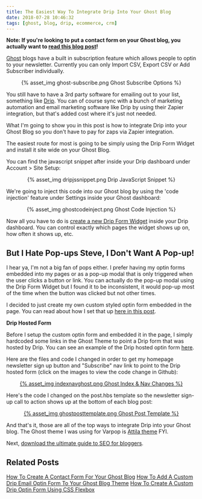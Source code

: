 ```yaml
---
title: The Easiest Way To Integrate Drip Into Your Ghost Blog
date: 2018-07-28 10:46:32
tags: [ghost, blog, drip, ecommerce, crm]
---
```


**Note: If you're looking to put a contact form on your Ghost blog, you actually want to [read this blog post](https://blog.stevelongoria.net/2019/03/10/how-to-setup-a-ghost-blog-contact-form/)!**

[Ghost](https://ghost.org/) blogs have a built in subscription feature which allows people to optin to your newsletter. Currently you can only Import CSV, Export CSV or Add Subscriber individually.

<center>{% asset_img ghost-subscribe.png Ghost Subscribe Options %}</center>

You still have to have a 3rd party software for emailing out to your list, something like [Drip](https://www.drip.com). You can of course sync with a bunch of marketing automation and email marketing software like Drip by using their Zapier integration, but that's added cost where it's just not needed.

What I'm going to show you in this post is how to integrate Drip into your Ghost Blog so you don't have to pay for zaps via Zapier integration.

The easiest route for most is going to be simply using the Drip Form Widget and install it site wide on your Ghost Blog. 

You can find the javascript snippet after inside your Drip dashboard under Account > Site Setup:

<center>{% asset_img dripjssnippet.png Drip JavaScript Snippet %}</center>

We're going to inject this code into our Ghost blog by using the 'code injection' feature under Settings inside your Ghost dashboard:

<center>{% asset_img ghostcodeinject.png Ghost Code Injection %}</center>

Now all you have to do is [create a new Drip Form Widget](https://help.drip.com/hc/en-us/articles/115003730671-Create-a-Form) inside your Drip dashboard. You can control exactly which pages the widget shows up on, how often it shows up, etc.

## But I Hate Pop-ups Steve, I Don't Want A Pop-up!

I hear ya, I'm not a big fan of pops either. I prefer having my optin forms embedded into my pages or as a pop-up modal that is only triggered when the user clicks a button or link. You can actually do the pop-up modal using the Drip Form Widget but I found it to be inconsistent, it would pop-up most of the time when the button was clicked but not other times.

I decided to just create my own custom styled optin form embedded in the page. You can read about how I set that up [here in this post](https://blog.stevelongoria.net/2019/01/17/custom-drip-optin-form-ghost-blog-theme/). 

**Drip Hosted Form**

Before I setup the custom optin form and embedded it in the page, I simply hardcoded some links in the Ghost Theme to point a Drip form that was hosted by Drip. You can see an example of the Drip hosted optin form [here](https://www.getdrip.com/forms/849303961/submissions/new?).

Here are the files and code I changed in order to get my homepage newsletter sign up button and "Subscribe" nav link to point to the Drip hosted form (click on the images to view the code change in Github):

<center><a href="https://github.com/SteveLongoria/varpop/commit/5fa6c24d2becd498b270fc3d42cd0e6b39782316" target="_blank">{% asset_img indexnavghost.png Ghost Index & Nav Changes %}</a></center>

Here's the code I changed on the post.hbs template so the newsletter sign-up call to action shows up at the bottom of each blog post:

<center><a href="https://github.com/SteveLongoria/varpop/commit/746880625c1c94a9624b31bb6872c047f66e4a17" target="_blank">{% asset_img ghostposttemplate.png Ghost Post Template %}</a></center>

And that's it, those are all of the top ways to integrate Drip into your Ghost blog. The Ghost theme I was using for Varpop is [Attila theme](https://github.com/zutrinken/attila) FYI.

Next, [download the ultimate guide to SEO for bloggers](https://stevelongoria.net/guides/blog-traffic-guide).

## Related Posts

[How To Create A Contact Form For Your Ghost Blog](https://blog.stevelongoria.net/2019/03/10/how-to-setup-a-ghost-blog-contact-form/)
[How To Add A Custom Drip Email Optin Form To Your Ghost Blog Theme](https://blog.stevelongoria.net/2019/01/17/custom-drip-optin-form-ghost-blog-theme/)
[How To Create A Custom Drip Optin Form Using CSS Flexbox](https://blog.stevelongoria.net/2018/11/03/custom-drip-form-css-flexbox/)